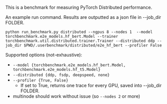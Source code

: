 This is a benchmark for measuring PyTorch Distributed performance. 

An example run command. Results are outputted as a json file in --job_dir FOLDER.
```
python run_benchmark.py distributed --ngpus 8 --nodes 1  --model torchbenchmark.e2e_models.hf_bert.Model --trainer torchbenchmark.util.distributed.trainer.Trainer --distributed ddp --job_dir $PWD/.userbenchmark/distributed/e2e_hf_bert --profiler False
```
Supported options (not-exhaustive):
* `--model {torchbenchmark.e2e_models.hf_bert.Model, torchbenchmark.e2e_models.hf_t5.Model}`  
* `--distributed {ddp, fsdp, deepspeed, none}`
* `--profiler {True, False}`
  * If set to True, returns one trace for every GPU, saved into --job_dir FOLDER.
* multinode should work without issue (so `--nodes 2` or more)

